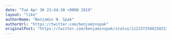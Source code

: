 ```yaml
---
date: "Tue Apr 30 23:44:30 +0000 2019"
layout: "like"
authorName: "Benjamin N. Spak"
authorUrl: "https://twitter.com/benjaminspak"
originalPost: "https://twitter.com/benjaminspak/status/1123372586258313216"
---
```

